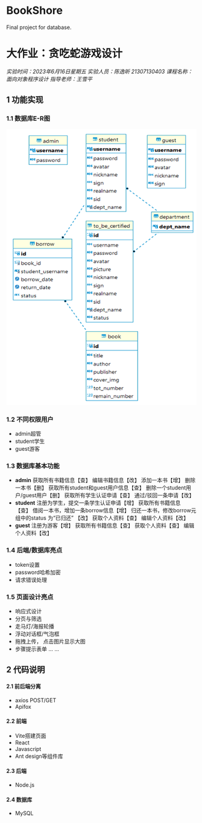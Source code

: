 # BookShore
Final project for database.

# **大作业：贪吃蛇游戏设计**
*实验时间：2023年6月16日星期五*
*实验人员：陈逸昕 21307130403*
*课程名称：面向对象程序设计*
*指导老师：王雪平*  

## 1 功能实现
### 1.1 数据库E-R图
![Alt text](image.png)
### 1.2 不同权限用户
- admin超管
- student学生
- guest游客
### 1.3 数据库基本功能
- **admin**
获取所有书籍信息【查】
编辑书籍信息【改】
添加一本书【增】
删除一本书【删】
获取所有student和guest用户信息【查】
删除一个student用户/guest用户【删】
获取所有学生认证申请【查】
通过/驳回一条申请【改】
- **student**
注册为学生，提交一条学生认证申请【增】
获取所有书籍信息【查】
借阅一本书，增加一条borrow信息【增】
归还一本书，修改borrow元组中的status 为“已归还” 【改】
获取个人资料【查】
编辑个人资料【改】
- **guest**
注册为游客【增】
获取所有书籍信息【查】
获取个人资料【查】
编辑个人资料【改】
### 1.4 后端/数据库亮点
- token设置
- password哈希加密
- 请求错误处理
### 1.5 页面设计亮点
- 响应式设计
- 分页与筛选
- 走马灯/海报轮播
- 浮动对话框/气泡框
- 拖拽上传， 点击图片显示大图
- 步骤提示表单
... ...
## 2 代码说明
#### 2.1 前后端分离
- axios POST/GET
- Apifox 
#### 2.2 前端
- Vite搭建页面
- React
- Javascript
- Ant design等组件库
#### 2.3 后端
- Node.js
#### 2.4 数据库
- MySQL
